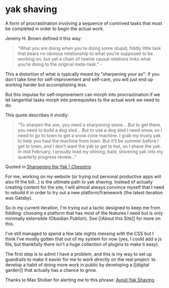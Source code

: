 # yak shaving
A form of procrastination involving a sequence of contrived tasks that must be completed in order to begin the actual work. 

Jeremy H. Brown defined it this way: 
 > “What you are doing when you’re doing some stupid, fiddly little task that bears no obvious relationship to what you’re supposed to be working on, but yet a chain of twelve causal relations links what you’re doing to the original meta-task.” - 

This a distortion of what is typically meant by "sharpening your ax": If you don't take time for self-improvement and self-care, you will just end up working harder but accomplishing less. 

But this impulse for self-improvement can morph into procrastination if we let tangential tasks morph into prerequisites to the actual work we need to do.  

This quote describes it vividly: 

 > “To sharpen the axe, you need a sharpening stone… But to get there, you need to build a dog sled… But to use a dog sled I need snow, so I need to go to town to get a snow cone machine. I grab my trusty yak to help you haul the machine from town. But it’ll be summer before I get to town, and I don’t want the yak to get to hot, so I shave the yak. In mid February, I proudly lead my shining, bald, shivering yak into my quarterly progress review…”

Quoted in [Sharpening the Yak | Chesstris](http://chesstris.com/2015/11/06/sharpening-the-yak/)

For me, working on my website (or trying out personal productive apps will also fit the bill...) is the ultimate path to yak shaving. Instead of actually creating content for the site, I will almost always convince myself that I need to rebuild it in order to try out a new platform/framework (the latest iteration was Gatsby). 

So in my current iteration, I'm trying out a tactic designed to keep me from fiddling: choosing a platform that has most of the features I need but is only minimally extensible (Obsidian Publish). See [[About this Site]] for more on this.  

I've still managed to spend a few late nights messing with the CSS but I think I've mostly gotten that out of my system for now (yes, I could add a js file, but thankfully there isn't a huge collection of plugins to make it easy).  

The first step is to admit I have a problem, and this is my way to set up guardrails to make it easier for me to work directly on the real project: to develop a habit of doing more work in public by developing a [[digital garden]] that actually has a chance to grow. 

Thanks to Max Stoiber for alerting me to this phrase: [Avoid Yak Shaving](https://notes.mxstbr.com/Avoid_shaving_yaks) 

